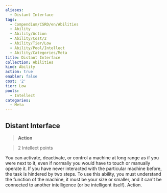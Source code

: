 ```yaml
---
aliases:
  - Distant Interface
tags:
  - Compendium/CSRD/en/Abilities
  - Ability
  - Ability/Action
  - Ability/Cost/2
  - Ability/Tier/Low
  - Ability/Pool/Intellect
  - Ability/Categories/Meta
title: Distant Interface
collection: Abilities
kind: Ability
action: true
enabler: false
cost: '2'
tier: Low
pools:
  - Intellect
categories:
  - Meta
---
```

## Distant Interface    
>**Action**    
>2 Intellect points  
    
You can activate, deactivate, or control a machine at long range as if you were next to it, even if normally you would have to touch or manually operate it. If you have never interacted with the particular machine before, the task is hindered by two steps. To use this ability, you must understand the function of the machine, it must be your size or smaller, and it can't be connected to another intelligence (or be intelligent itself). Action.